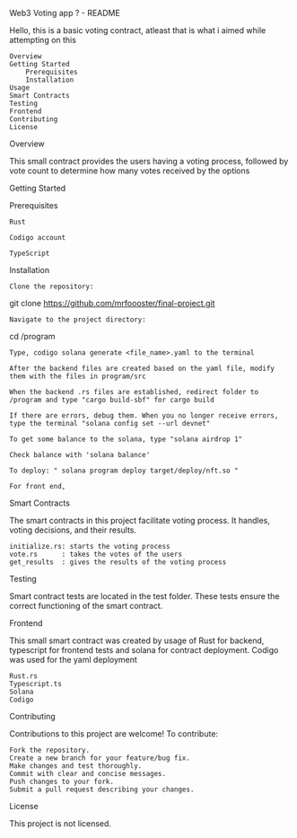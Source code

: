 Web3 Voting app ? - README

Hello, this is a basic voting contract, atleast that is what i aimed while attempting on this

    Overview
    Getting Started
        Prerequisites
        Installation
    Usage
    Smart Contracts
    Testing
    Frontend
    Contributing
    License

Overview

This small contract provides the users having a voting process, followed by vote count to determine how many votes received by the options

Getting Started

Prerequisites

    Rust

    Codigo account

    TypeScript

Installation

    Clone the repository:

  git clone https://github.com/mrfoooster/final-project.git

    Navigate to the project directory:

  cd /program

    Type, codigo solana generate <file_name>.yaml to the terminal

    After the backend files are created based on the yaml file, modify them with the files in program/src 

    When the backend .rs files are established, redirect folder to /program and type "cargo build-sbf" for cargo build

    If there are errors, debug them. When you no longer receive errors, type the terminal "solana config set --url devnet" 

    To get some balance to the solana, type "solana airdrop 1"

    Check balance with 'solana balance'

    To deploy: " solana program deploy target/deploy/nft.so "

    For front end, 
    

Smart Contracts

The smart contracts in this project facilitate voting process. It handles, voting decisions, and their results.

    initialize.rs: starts the voting process
    vote.rs      : takes the votes of the users
    get_results  : gives the results of the voting process

Testing

Smart contract tests are located in the test folder. These tests ensure the correct functioning of the smart contract. 

Frontend

This small smart contract was created by usage of Rust for backend, typescript for frontend tests and solana for contract deployment. Codigo was used for the yaml deployment


    Rust.rs
    Typescript.ts
    Solana
    Codigo
    
Contributing

Contributions to this project are welcome! To contribute:

    Fork the repository.
    Create a new branch for your feature/bug fix.
    Make changes and test thoroughly.
    Commit with clear and concise messages.
    Push changes to your fork.
    Submit a pull request describing your changes.

License

This project is not licensed.
